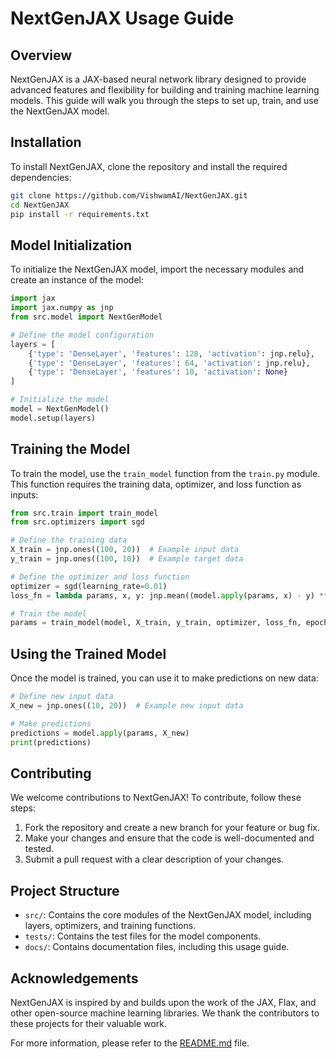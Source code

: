 # NextGenJAX Usage Guide

## Overview
NextGenJAX is a JAX-based neural network library designed to provide advanced features and flexibility for building and training machine learning models. This guide will walk you through the steps to set up, train, and use the NextGenJAX model.

## Installation
To install NextGenJAX, clone the repository and install the required dependencies:
```bash
git clone https://github.com/VishwamAI/NextGenJAX.git
cd NextGenJAX
pip install -r requirements.txt
```

## Model Initialization
To initialize the NextGenJAX model, import the necessary modules and create an instance of the model:
```python
import jax
import jax.numpy as jnp
from src.model import NextGenModel

# Define the model configuration
layers = [
    {'type': 'DenseLayer', 'features': 128, 'activation': jnp.relu},
    {'type': 'DenseLayer', 'features': 64, 'activation': jnp.relu},
    {'type': 'DenseLayer', 'features': 10, 'activation': None}
]

# Initialize the model
model = NextGenModel()
model.setup(layers)
```

## Training the Model
To train the model, use the `train_model` function from the `train.py` module. This function requires the training data, optimizer, and loss function as inputs:
```python
from src.train import train_model
from src.optimizers import sgd

# Define the training data
X_train = jnp.ones((100, 20))  # Example input data
y_train = jnp.ones((100, 10))  # Example target data

# Define the optimizer and loss function
optimizer = sgd(learning_rate=0.01)
loss_fn = lambda params, x, y: jnp.mean((model.apply(params, x) - y) ** 2)

# Train the model
params = train_model(model, X_train, y_train, optimizer, loss_fn, epochs=10)
```

## Using the Trained Model
Once the model is trained, you can use it to make predictions on new data:
```python
# Define new input data
X_new = jnp.ones((10, 20))  # Example new input data

# Make predictions
predictions = model.apply(params, X_new)
print(predictions)
```

## Contributing
We welcome contributions to NextGenJAX! To contribute, follow these steps:
1. Fork the repository and create a new branch for your feature or bug fix.
2. Make your changes and ensure that the code is well-documented and tested.
3. Submit a pull request with a clear description of your changes.

## Project Structure
- `src/`: Contains the core modules of the NextGenJAX model, including layers, optimizers, and training functions.
- `tests/`: Contains the test files for the model components.
- `docs/`: Contains documentation files, including this usage guide.

## Acknowledgements
NextGenJAX is inspired by and builds upon the work of the JAX, Flax, and other open-source machine learning libraries. We thank the contributors to these projects for their valuable work.

For more information, please refer to the [README.md](../README.md) file.
